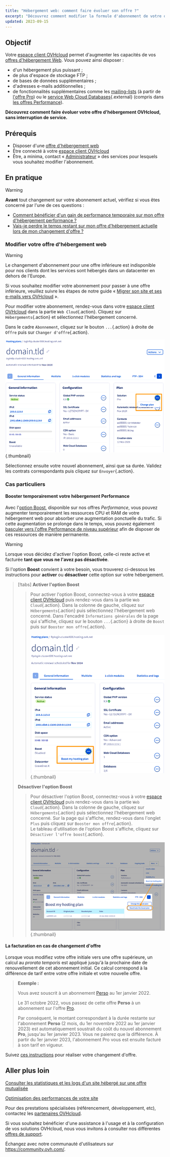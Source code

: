 ```yaml
---
title: "Hébergement web: comment faire évoluer son offre ?"
excerpt: "Découvrez comment modifier la formule d'abonnement de votre offre d'hébergement web OVHcloud"
updated: 2023-09-15
---
```


## Objectif

Votre [espace client OVHcloud](/links/manager) permet d'augmenter les capacités de vos [offres d'hébergement Web](https://www.ovhcloud.com/fr-ca/web-hosting/). Vous pouvez ainsi disposer :

- d'un hébergement plus puissant ;
- de plus d'espace de stockage FTP ;
- de bases de données supplémentaires ; 
- d'adresses e-mails additionnelles ;
- de fonctionnalités supplémentaires comme les [mailing-lists](/pages/web_cloud/email_and_collaborative_solutions/mx_plan/feature_mailing_list) (à partir de [l'offre Pro](https://www.ovhcloud.com/fr-ca/web-hosting/professional-offer/)) ou le [service Web Cloud Databases](https://www.ovhcloud.com/fr-ca/web-hosting/professional-offer/){.external} (compris dans [les offres Performance](https://www.ovhcloud.com/fr-ca/web-hosting/performance-offer/)).

**Découvrez comment faire évoluer votre offre d'hébergement OVHcloud, sans interruption de service.**

## Prérequis

- Disposer d'une [offre d'hébergement web](https://www.ovhcloud.com/fr-ca/web-hosting/)
- Être connecté à votre [espace client OVHcloud](/links/manager)
- Être, a minima, contact « [Administrateur](/pages/account_and_service_management/account_information/managing_contacts) » des services pour lesquels vous souhaitez modifier l'abonnement.

## En pratique

> [!warning]
>
> **Avant** tout changement sur votre abonnement actuel, vérifiez si vous êtes concerné par l'une de ces questions :
>
> - [Comment bénéficier d'un gain de performance temporaire sur mon offre d'hébergement performance ?](#boost)
> - [Vais-je perdre le temps restant sur mon offre d'hébergement actuelle lors de mon changement d'offre ?](#billing)
>

### Modifier votre offre d'hébergement web <a name="modify"></a>

> [!warning]
> Le changement d'abonnement pour une offre inférieure est indisponible pour nos clients dont les services sont hébergés dans un datacenter en dehors de l'Europe.
>
> Si vous souhaitez modifier votre abonnement pour passer à une offre inférieure, veuillez suivre les étapes de notre guide « [Migrer son site et ses e-mails vers OVHcloud](/pages/web_cloud/web_hosting/hosting_migrating_to_ovh) ».
> 

Pour modifier votre abonnement, rendez-vous dans votre [espace client OVHcloud](/links/manager) dans la partie `Web Cloud`{.action}. Cliquez sur `Hébergements`{.action} et sélectionnez l'hébergement concerné.

Dans le cadre `Abonnement`, cliquez sur le bouton `...`{.action} à droite de `Offre` puis sur `Changer d'offre`{.action}.

![change_plan](images/pro-change-plan.png){.thumbnail}

Sélectionnez ensuite votre nouvel abonnement, ainsi que sa durée. Validez les contrats correspondants puis cliquez sur `Envoyer`{.action}.

### Cas particuliers

#### Booster temporairement votre hébergement Performance <a name="boost"></a>

Avec l'[option Boost](https://www.ovhcloud.com/fr-ca/web-hosting/options/boost/), disponible sur nos offres *Performance*, vous pouvez augmenter temporairement les ressources CPU et RAM de votre hébergement web pour absorber une augmentation ponctuelle du trafic. Si cette augmentation se prolonge dans le temps, vous pouvez également [basculer vers l'offre Performance de niveau supérieur](#modify) afin de disposer de ces ressources de manière permanente.

> [!warning]
>
> Lorsque vous décidez d'activer l'option Boost, celle-ci reste active et facturée **tant que vous ne l'avez pas désactivée**.

Si l'option **Boost** convient à votre besoin, vous trouverez ci-dessous les instructions pour **activer** ou **désactiver** cette option sur votre hébergement.

> [!tabs]
> **Activer l'option Boost**
>>
>> Pour activer l'option Boost, connectez-vous à votre [espace client OVHcloud](/links/manager) puis rendez-vous dans la partie `Web Cloud`{.action}. Dans la colonne de gauche, cliquez sur `Hébergements`{.action} puis sélectionnez l'hébergement web concerné. Dans l'encadré `Informations générales` de la page qui s'affiche, cliquez sur le bouton `...`{.action} à droite de `Boost` puis sur `Booster mon offre`{.action}.<br><br>
>> ![boost](images/boost-my-hosting-plan.png){.thumbnail}<br>
>>
> **Désactiver l'option Boost**
>>
>> Pour désactiver l'option Boost, connectez-vous à votre [espace client OVHcloud](/links/manager) puis rendez-vous dans la partie `Web Cloud`{.action}. Dans la colonne de gauche, cliquez sur `Hébergements`{.action} puis sélectionnez l'hébergement web concerné. Sur la page qui s'affiche, rendez-vous dans l'onglet `Plus` puis cliquez sur `Booster mon offre`{.action}.<br>
>> Le tableau d'utilisation de l'option Boost s'affiche, cliquez sur `Désactiver l'offre boost`{.action}.<br><br>
>> ![boost](images/deactivate-the-boost-plan.png){.thumbnail}<br>

#### La facturation en cas de changement d'offre <a name="billing"></a>

Lorsque vous modifiez votre offre initiale vers une offre supérieure, un calcul au *prorata temporis* est appliqué jusqu'à la prochaine date de renouvellement de cet abonnement initial.
Ce calcul correspond à la différence de tarif entre votre offre initiale et votre nouvelle offre.

> **Exemple :**<br>
>
> Vous avez souscrit à un abonnement [Perso](https://www.ovhcloud.com/fr-ca/web-hosting/personal-offer/) au 1er janvier 2022.
>
> Le 31 octobre 2022, vous passez de cette offre **Perso** à un abonnement sur l'offre [Pro](https://www.ovhcloud.com/fr-ca/web-hosting/professional-offer/).<br>
>
> Par conséquent, le montant correspondant à la durée restante sur l'abonnement **Perso** (2 mois, du 1er novembre 2022 au 1er janvier 2023) est automatiquement soustrait du coût du nouvel abonnement **Pro**, jusqu'au 1er janvier 2023. Vous ne paierez que la différence.
> À partir du 1er janvier 2023, l'abonnement Pro vous est ensuite facturé à son tarif en vigueur.

Suivez [ces instructions](#modify) pour réaliser votre changement d'offre.

## Aller plus loin <a name="go-further"></a>

[Consulter les statistiques et les logs d'un site hébergé sur une offre mutualisée](/pages/web_cloud/web_hosting/logs_and_statistics)

[Optimisation des performances de votre site](/pages/web_cloud/web_hosting/optimise_your_website_performance)

Pour des prestations spécialisées (référencement, développement, etc), contactez les [partenaires OVHcloud](/links/partner).

Si vous souhaitez bénéficier d'une assistance à l'usage et à la configuration de vos solutions OVHcloud, nous vous invitons à consulter nos différentes [offres de support](/links/support).

Échangez avec notre communauté d'utilisateurs sur <https://community.ovh.com/>.